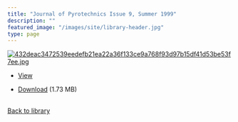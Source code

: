 ```yaml
---
title: "Journal of Pyrotechnics Issue 9, Summer 1999"
description: ""
featured_image: "/images/site/library-header.jpg"
type: page
---
```


<a href="https://drive.google.com/uc?export=view&id=1nm0fzuF_eZvpM476CAcdfTjojq8AhBj6" target="_blank">![432deac3472539eedefb21ea22a36f133ce9a768f93d97b15df41d53be53f7ee.jpg](https://drive.google.com/uc?export=view&id=142oiDSwotClXt17cQz6On4k6zhlO6knl)</a>
* <a href="https://drive.google.com/uc?export=view&id=1nm0fzuF_eZvpM476CAcdfTjojq8AhBj6" target="_blank">View</a>

* [Download](https://drive.google.com/uc?export=download&id=1nm0fzuF_eZvpM476CAcdfTjojq8AhBj6) (1.73 MB)

<br />[Back to library](/library/)
